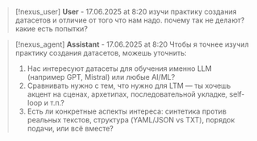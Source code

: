 >[!nexus_user] **User** - 17.06.2025 at 8:20
> изучи практику создания датасетов и отличие от того что нам надо. почему так не делают? какие есть попытки?
<!-- UID: 1e692e56-0ed0-45d3-85ba-7105db19bb0a -->




>[!nexus_agent] **Assistant** - 17.06.2025 at 8:20
> Чтобы я точнее изучил практику создания датасетов, можешь уточнить: 
> 1. Нас интересуют датасеты для обучения именно LLM (например GPT, Mistral) или любые AI/ML?
> 2. Сравнивать нужно с тем, что нужно для LTM — ты хочешь акцент на сценах, архетипах, последовательной укладке, self-loop и т.п.?
> 3. Есть ли конкретные аспекты интереса: синтетика против реальных текстов, структура (YAML/JSON vs TXT), порядок подачи, или всё вместе?
<!-- UID: 99d1befb-c4d8-4f22-a34a-49c02531e5a5 -->